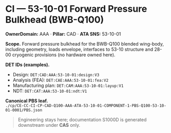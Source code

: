 # CI — 53-10-01 Forward Pressure Bulkhead (BWB-Q100)

**OwnerDomain:** AAA · **Pillar:** CAD · **ATA SNS:** 53-10-01

**Scope.** Forward pressure bulkhead for the BWB-Q100 blended wing-body, including geometry, loads envelope, interfaces to 53-10 structure and 28-00 cryogenic provisions (no hardware owned here).

**DET IDs (examples).**
- Design: `DET:CAD:AAA:53-10-01:design:V3`
- Analysis (FEA): `DET:CAE:AAA:53-10-01:fea:V2`
- Manufacturing plan: `DET:CAM:AAA:53-10-01:layup:V1`
- NDT: `DET:CAT:AAA:53-10-01:ndt:V1`

**Canonical PBS leaf.**  
`./cp/CE-CC-CI-CP-CAD-Q100-AAA-ATA-53-10-01-COMPONENT-1-PBS-Q100-53-10-01-0001/PBS.json`

> Engineering stays here; documentation S1000D is generated downstream under **CAS** only.